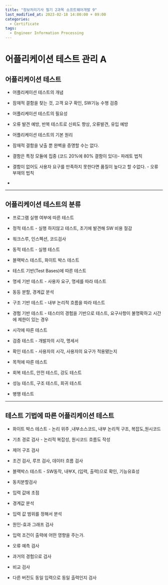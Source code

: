 ```yaml
---
title: "정보처리기사 필기 2과목 소프트웨어개발 9"
last_modified_at: 2023-02-18 14:00:00 + 09:00
categories:
  - Certificate
tags:
  - Engineer Information Processing
---
```


어플리케이션 테스트 관리 A
===


어플리케이션 테스트
---


* 어플리케이션 테스트의 개념
 * 잠재적 결함을 찾는 것, 고객 요구 확인, SW기능 수행 검증

* 어플리케이션 테스트의 필요성
 * 오류 발견 예방, 반복 테스트로 신뢰도 향상, 오류발견, 유입 예방

* 어플리케이션 테스트의 기본 원리
 * 잠재적 결함을 낮출 뿐 완벽을 증명할 수는 없다.
 * 결함은 특정 모듈에 집중 (코드 20%에 80% 결함이 있다)- 파레토 법칙
 * 결함이 없어도 사용자 요구를 만족하지 못한다면 품질이 높다고 할 수없다. - 오류 부재의 법칙
 * 



*****



어플리케이션 테스트의 분류
---


* 프로그램 실행 여부에 따른 테스트
 * 정적 테스트 - 실행 하지않고 테스트, 초기에 발견해 SW 비용 절감
  * 워크스루, 인스펙션, 코드검사
 * 동적 테스트 - 실행 테스트
  * 블랙박스 테스트, 화이트 박스 테스트

* 테스트 기반(Test Bases)에 따른 테스트
 * 명세 기반 테스트 - 사용자 요구, 명세를 따라 테스트
  * 동등 분할, 경계값 분석
 * 구조 기반 테스트 - 내부 논리적 흐름을 따라 테스트
 * 경험 기반 테스트 - 테스터의 경험을 기반으로 테스트, 요구사항이 불명확하고 시간에 제한이 있는 경우

* 시각에 따른 테스트
 * 검증 테스트 - 개발자의 시각, 명세서
 * 확인 테스트 - 사용자의 시각, 사용자의 요구가 적용됐는지

* 목적에 따른 테스트
 * 회복 테스트, 안전 테스트, 강도 테스트
 * 성능 테스트, 구조 테스트, 회귀 테스트
 * 병행 테스트



*****



테스트 기법에 따른 어플리케이션 테스트
---


* 화이트 박스 테스트 - 논리 위주 ,내부소스코드, 내부 논리적 구조, 복잡도,원시코드
 * 기초 경로 검사 - 논리적 복잡성, 원시코드 흐름도 작성
 * 제어 구조 검사
  * 조건 검사, 루프 검사, 데이터 흐름 검사

* 블랙박스 테스트 - SW동작, 내부X, (입력, 출력)으로 확인, 기능유효성
 * 동치분할검사
  * 입력 값에 초점
 * 경계값 분석
  * 입력 값 범위를 정해서 분석 
 * 원인-효과 그래프 검사
  * 입력 조건이 출력에 어떤 영향을 주는가.
 * 오류 예측 검사
  * 과거의 경험으로 검사
 * 비교 검사
  * 다른 버전도 동일 입력으로 동일 출력인지 검사







